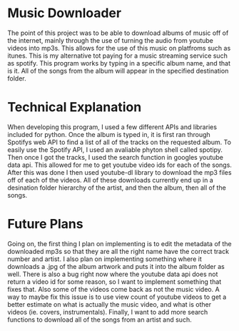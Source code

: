 # Music Downloader
The point of this project was to be able to download albums of music off of the
internet, mainly through the use of turning the audio from youtube videos into 
mp3s. This allows for the use of this music on platfroms such as itunes. This
is my alternative tot paying for a music streaming service such as spotify. 
This program works by typing in a specific album name, and that is it. All of the
songs from the album will appear in the specified destination folder.

# Technical Explanation
When developing this program, I used a few different APIs and libraries included for python.
Once the album is typed in, it is first ran through Spotifys web API to find a list
of all of the tracks on the requested album. To easily use the Spotify API, I used an
avaliable phyton shell called spotipy. Then once I got the tracks, I used the search function
in googles youtube data api. This allowed for me to get youtube video ids for each of the songs.
After this was done I then used youtube-dl library to download the mp3 files off of each of the
videos. All of these downloads currently end up in a desination folder hierarchy of the artist,
and then the album, then all of the songs.

# Future Plans
Going on, the first thing I plan on implementing is to edit the metadata of the downloaded 
mp3s so that they are all the right name have the correct track number and artist. I also plan
on implementing something where it downloads a .jpg of the album artwork and puts it into the 
album folder as well. There is also a bug right now where the youtube data api does not return
a video id for some reason, so I want to implement something that fixes that. Also some of the videos
come back as not the music video. A way to maybe fix this issue is to use view count of youtube videos 
to get a better estimate on what is actually the music video, and what is other videos (ie. covers, instrumentals).
Finally, I want to add more search functions to download all of the songs from an artist and such.
